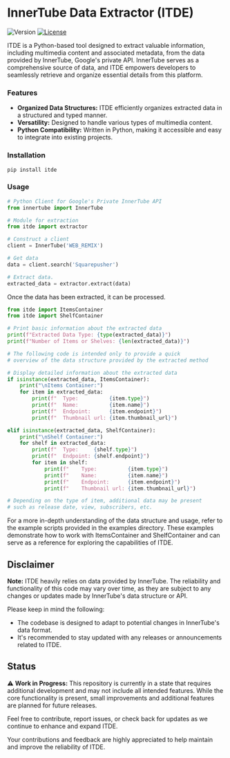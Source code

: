 # InnerTube Data Extractor (ITDE)
![Version](https://img.shields.io/badge/version-1.0.0-blue)
[![License](https://img.shields.io/badge/License-MIT-blue.svg)](https://en.wikipedia.org/wiki/MIT_License)


ITDE is a Python-based tool designed to extract valuable information, including multimedia content and associated metadata, from the data provided by InnerTube, Google's private API. 
InnerTube serves as a comprehensive source of data, and ITDE empowers developers to seamlessly retrieve and organize essential details from this platform.

### Features

- **Organized Data Structures:**  ITDE efficiently organizes extracted data in a structured and typed manner.
- **Versatility:** Designed to handle various types of multimedia content.
- **Python Compatibility:** Written in Python, making it accessible and easy to integrate into existing projects.

### Installation
```shell
pip install itde
```


### Usage
```python
# Python Client for Google's Private InnerTube API
from innertube import InnerTube

# Module for extraction
from itde import extractor

# Construct a client
client = InnerTube('WEB_REMIX')

# Get data
data = client.search('Squarepusher')

# Extract data. 
extracted_data = extractor.extract(data)
```

Once the data has been extracted, it can be processed.

```python
from itde import ItemsContainer
from itde import ShelfContainer

# Print basic information about the extracted data
print(f"Extracted Data Type: {type(extracted_data)}")
print(f"Number of Items or Shelves: {len(extracted_data)}")

# The following code is intended only to provide a quick 
# overview of the data structure provided by the extracted method

# Display detailed information about the extracted data
if isinstance(extracted_data, ItemsContainer):
    print("\nItems Container:")
    for item in extracted_data:
        print(f"  Type:          {item.type}")
        print(f"  Name:          {item.name}")
        print(f"  Endpoint:      {item.endpoint}")
        print(f"  Thumbnail url: {item.thumbnail_url}")

elif isinstance(extracted_data, ShelfContainer):
    print("\nShelf Container:")
    for shelf in extracted_data:
        print(f"  Type:     {shelf.type}")
        print(f"  Endpoint: {shelf.endpoint}")
        for item in shelf:
            print(f"    Type:          {item.type}")
            print(f"    Name:          {item.name}")
            print(f"    Endpoint:      {item.endpoint}")
            print(f"    Thumbnail url: {item.thumbnail_url}")

# Depending on the type of item, additional data may be present 
# such as release date, view, subscribers, etc.
```

For a more in-depth understanding of the data structure and usage, refer to the example scripts provided in the examples directory. These examples demonstrate how to work with ItemsContainer and ShelfContainer and can serve as a reference for exploring the capabilities of ITDE.

## Disclaimer

**Note:** ITDE heavily relies on data provided by InnerTube. The reliability and functionality of this code may vary over time, as they are subject to any changes or updates made by InnerTube's data structure or API.

Please keep in mind the following:

- The codebase is designed to adapt to potential changes in InnerTube's data format.
- It's recommended to stay updated with any releases or announcements related to ITDE.

## Status

⚠️ **Work in Progress:** This repository is currently in a state that requires additional development and may not include all intended features. While the core functionality is present, small improvements and additional features are planned for future releases.

Feel free to contribute, report issues, or check back for updates as we continue to enhance and expand ITDE.

Your contributions and feedback are highly appreciated to help maintain and improve the reliability of ITDE.
